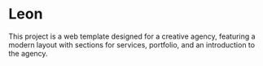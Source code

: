 # Leon
This project is a web template designed for a creative agency, featuring a modern layout with sections for services, portfolio, and an introduction to the agency.
